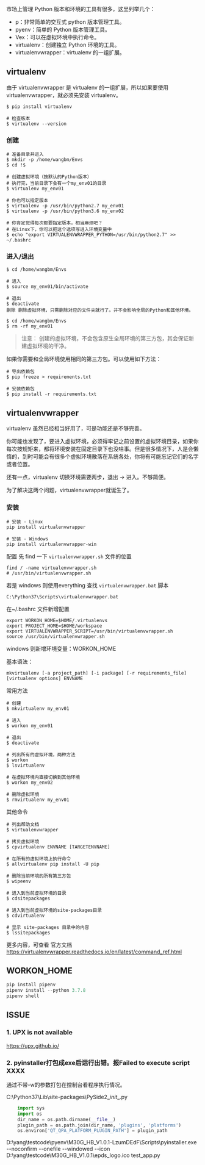 
市场上管理 Python 版本和环境的工具有很多，这里列举几个：

+ p：非常简单的交互式 python 版本管理工具。
+ pyenv：简单的 Python 版本管理工具。
+ Vex：可以在虚拟环境中执行命令。
+ virtualenv：创建独立 Python 环境的工具。
+ virtualenvwrapper：virtualenv 的一组扩展。

## virtualenv

由于 virtualenvwrapper 是 virtualenv 的一组扩展，所以如果要使用 virtualenvwrapper，就必须先安装 virtualenv。

```shell
$ pip install virtualenv

# 检查版本
$ virtualenv --version
```

### 创建

```shell
# 准备目录并进入
$ mkdir -p /home/wangbm/Envs
$ cd !$

# 创建虚拟环境（按默认的Python版本）
# 执行完，当前目录下会有一个my_env01的目录
$ virtualenv my_env01

# 你也可以指定版本
$ virtualenv -p /usr/bin/python2.7 my_env01
$ virtualenv -p /usr/bin/python3.6 my_env02

# 你肯定觉得每次都要指定版本，相当麻烦吧？
# 在Linux下，你可以把这个选项写进入环境变量中
$ echo "export VIRTUALENVWRAPPER_PYTHON=/usr/bin/python2.7" >> ~/.bashrc
```

### 进入/退出

```shell
$ cd /home/wangbm/Envs

# 进入
$ source my_env01/bin/activate

# 退出
$ deactivate
删除 删除虚拟环境，只需删除对应的文件夹就行了。并不会影响全局的Python和其他环境。

$ cd /home/wangbm/Envs
$ rm -rf my_env01
```


>注意： 创建的虚拟环境，不会包含原生全局环境的第三方包，其会保证新建虚拟环境的干净。

如果你需要和全局环境使用相同的第三方包。可以使用如下方法：

```shell
# 导出依赖包
$ pip freeze > requirements.txt

# 安装依赖包
$ pip install -r requirements.txt 
```


## virtualenvwrapper

virtualenv 虽然已经相当好用了，可是功能还是不够完善。

你可能也发现了，要进入虚拟环境，必须得牢记之前设置的虚拟环境目录，如果你每次按规矩来，都将环境安装在固定目录下也没啥事。但是很多情况下，人是会懒惰的，到时可能会有很多个虚拟环境散落在系统各处，你将有可能忘记它们的名字或者位置。

还有一点，virtualenv 切换环境需要两步，退出 -> 进入。不够简便。

为了解决这两个问题，virtualenvwrapper就诞生了。

### 安装

```shell
# 安装 - Linux
pip install virtualenvwrapper

# 安装 - Windows
pip install virtualenvwrapper-win
```

配置 先 find 一下 `virtualenvwrapper.sh` 文件的位置

```shell
find / -name virtualenvwrapper.sh
# /usr/bin/virtualenvwrapper.sh
```

若是 windows 则使用everything 查找 `virtualenvwrapper.bat` 脚本

```
C:\Python37\Scripts\virtualenvwrapper.bat
```


在~/.bashrc 文件新增配置

```
export WORKON_HOME=$HOME/.virtualenvs
export PROJECT_HOME=$HOME/workspace
export VIRTUALENVWRAPPER_SCRIPT=/usr/bin/virtualenvwrapper.sh
source /usr/bin/virtualenvwrapper.sh
```

windows 则新增环境变量：WORKON_HOME


基本语法：

`mkvirtualenv [-a project_path] [-i package] [-r requirements_file] [virtualenv options] ENVNAME`

常用方法

```
# 创建
$ mkvirtualenv my_env01

# 进入
$ workon my_env01

# 退出
$ deactivate

# 列出所有的虚拟环境，两种方法
$ workon
$ lsvirtualenv

# 在虚拟环境内直接切换到其他环境
$ workon my_env02

# 删除虚拟环境
$ rmvirtualenv my_env01
```

其他命令

```
# 列出帮助文档
$ virtualenvwrapper

# 拷贝虚拟环境
$ cpvirtualenv ENVNAME [TARGETENVNAME]

# 在所有的虚拟环境上执行命令
$ allvirtualenv pip install -U pip

# 删除当前环境的所有第三方包
$ wipeenv

# 进入到当前虚拟环境的目录
$ cdsitepackages

# 进入到当前虚拟环境的site-packages目录
$ cdvirtualenv

# 显示 site-packages 目录中的内容
$ lssitepackages
```

更多内容，可查看 官方文档 https://virtualenvwrapper.readthedocs.io/en/latest/command_ref.html



## WORKON_HOME

```py
pip install pipenv
pipenv install --python 3.7.8
pipenv shell
```



## ISSUE

### 1. UPX is not available

https://upx.github.io/



### 2. pyinstaller打包成exe后运行出错。报Failed to execute script XXXX

通过不带-w的参数打包在控制台看程序执行情况。



C:\Python37\Lib\site-packages\PySide2\__init__.py

```py
    import sys
    import os
    dir_name = os.path.dirname(__file__)
    plugin_path = os.path.join(dir_name, 'plugins', 'platforms')
    os.environ['QT_QPA_PLATFORM_PLUGIN_PATH'] = plugin_path
```



D:\yang\testcode\pyenv\M30G_HB_V1.0.1-LzumDEdF\Scripts\pyinstaller.exe --noconfirm --onefile --windowed --icon D:\yang\testcode\M30G_HB_V1.0.1\epds_logo.ico test_app.py